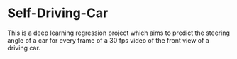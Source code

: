 # Self-Driving-Car
This is a deep learning regression project which aims to predict the steering angle of a car for every frame of a 30 fps video of the front view of a driving car.
